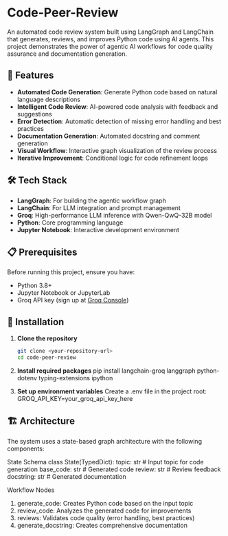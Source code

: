 # Code-Peer-Review

An automated code review system built using LangGraph and LangChain that generates, reviews, and improves Python code using AI agents. This project demonstrates the power of agentic AI workflows for code quality assurance and documentation generation.

## 🌟 Features

- **Automated Code Generation**: Generate Python code based on natural language descriptions
- **Intelligent Code Review**: AI-powered code analysis with feedback and suggestions
- **Error Detection**: Automatic detection of missing error handling and best practices
- **Documentation Generation**: Automated docstring and comment generation
- **Visual Workflow**: Interactive graph visualization of the review process
- **Iterative Improvement**: Conditional logic for code refinement loops

## 🛠️ Tech Stack

- **LangGraph**: For building the agentic workflow graph
- **LangChain**: For LLM integration and prompt management
- **Groq**: High-performance LLM inference with Qwen-QwQ-32B model
- **Python**: Core programming language
- **Jupyter Notebook**: Interactive development environment

## 📋 Prerequisites

Before running this project, ensure you have:

- Python 3.8+
- Jupyter Notebook or JupyterLab
- Groq API key (sign up at [Groq Console](https://console.groq.com/))

## 🚀 Installation

1. **Clone the repository**
   ```bash
   git clone <your-repository-url>
   cd code-peer-review

2. **Install required packages**
pip install langchain-groq langgraph python-dotenv typing-extensions ipython

3. **Set up environment variables**
 Create a .env file in the project root: GROQ_API_KEY=your_groq_api_key_here

## 🏗️ Architecture
The system uses a state-based graph architecture with the following components:

State Schema
class State(TypedDict):
    topic: str        # Input topic for code generation
    base_code: str    # Generated code
    review: str       # Review feedback
    docstring: str    # Generated documentation

Workflow Nodes

1. generate_code: Creates Python code based on the input topic
2. review_code: Analyzes the generated code for improvements
3. reviews: Validates code quality (error handling, best practices)
4. generate_docstring: Creates comprehensive documentation

